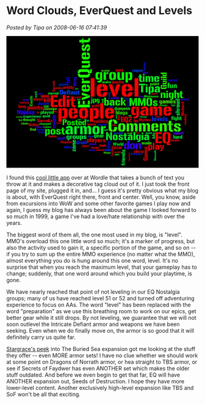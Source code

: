 # Word Clouds, EverQuest and Levels

*Posted by Tipa on 2008-06-16 07:41:39*

![wordcloud.jpg](../../../uploads/2008/06/wordcloud.jpg)

I found this [cool little app](http://wordle.net/) over at Wordle that takes a bunch of text you throw at it and makes a decorative tag cloud out of it. I just took the front page of my site, plugged it in, and... I guess it's pretty obvious what my blog is about, with EverQuest right there, front and center. Well, you know, aside from excursions into WoW and some other favorite games I play now and again, I guess my blog has always been about the game I looked forward to so much in 1999, a game I've had a love/hate relationship with over the years.

The biggest word of them all, the one most used in my blog, is "level". MMO's overload this one little word so much; it's a marker of progress, but also the activity used to gain it, a specific portion of the game, and so on -- if you try to sum up the entire MMO experience (no matter what the MMO), almost everything you do is hung around this one word, level. It's no surprise that when you reach the maximum level, that your gameplay has to change; suddenly, that one word around which you build your playtime, is gone.

We have nearly reached that point of not leveling in our EQ Nostalgia groups; many of us have reached level 51 or 52 and turned off adventuring experience to focus on AAs. The word "level" has been replaced with the word "preparation" as we use this breathing room to work on our epics, get better gear while it still drops. By not leveling, we guarantee that we will not soon outlevel the Intricate Defiant armor and weapons we have been seeking. Even when we do finally move on, the armor is so good that it will definitely carry us quite far.

[Stargrace's peek](http://mmoquests.com/2008/06/13/katta-castrum/) into The Buried Sea expansion got me looking at the stuff they offer -- even MORE armor sets! I have no clue whether we should work at some point on Dragons of Norrath armor, or hea straight to TBS armor, or see if Secrets of Faydwer has even ANOTHER set which makes the older stuff outdated. And before we even begin to get that far, EQ will have ANOTHER expansion out, Seeds of Destruction. I hope they have more lower-level content. Another exclusively high-level expansion like TBS and SoF won't be all that exciting.
